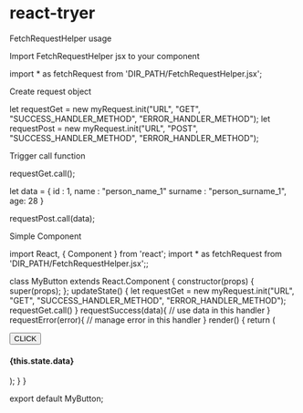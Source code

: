 # react-tryer
FetchRequestHelper usage

Import FetchRequestHelper jsx to your component

  import * as fetchRequest from 'DIR_PATH/FetchRequestHelper.jsx';
  
Create request object
 
  let requestGet = new myRequest.init("URL", "GET", "SUCCESS_HANDLER_METHOD", "ERROR_HANDLER_METHOD");
  let requestPost = new myRequest.init("URL", "POST", "SUCCESS_HANDLER_METHOD", "ERROR_HANDLER_METHOD");
  
Trigger call function

  requestGet.call();
  
   let data = {
       id : 1,
       name : "person_name_1"
       surname : "person_surname_1",
       age: 28
   }
  
  requestPost.call(data);
  
  
Simple Component

import React, { Component } from 'react';
import * as fetchRequest from 'DIR_PATH/FetchRequestHelper.jsx';;

class MyButton extends React.Component {
  constructor(props) {
     super(props);
  };
  updateState() {
     let requestGet = new myRequest.init("URL", "GET", "SUCCESS_HANDLER_METHOD", "ERROR_HANDLER_METHOD");
     requestGet.call()
  }
  requestSuccess(data){
    // use data in this handler
  }
  requestError(error){
    // manage error in this handler
  }
  render() {
     return (
        <div>
           <button onClick = {this.updateState}>CLICK</button>
           <h4>{this.state.data}</h4>
        </div>
     );
  }
}

export default MyButton;
